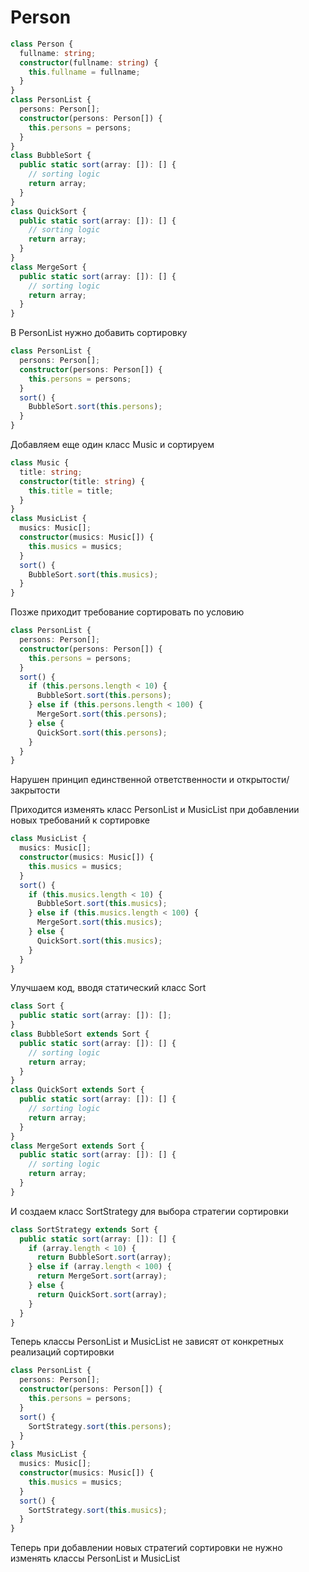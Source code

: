 # Person

```ts
class Person {
  fullname: string;
  constructor(fullname: string) {
    this.fullname = fullname;
  }
}
class PersonList {
  persons: Person[];
  constructor(persons: Person[]) {
    this.persons = persons;
  }
}
class BubbleSort {
  public static sort(array: []): [] {
    // sorting logic
    return array;
  }
}
class QuickSort {
  public static sort(array: []): [] {
    // sorting logic
    return array;
  }
}
class MergeSort {
  public static sort(array: []): [] {
    // sorting logic
    return array;
  }
}
```

В PersonList нужно добавить сортировку

```ts
class PersonList {
  persons: Person[];
  constructor(persons: Person[]) {
    this.persons = persons;
  }
  sort() {
    BubbleSort.sort(this.persons);
  }
}
```

Добавляем еще один класс Music и сортируем

```ts
class Music {
  title: string;
  constructor(title: string) {
    this.title = title;
  }
}
class MusicList {
  musics: Music[];
  constructor(musics: Music[]) {
    this.musics = musics;
  }
  sort() {
    BubbleSort.sort(this.musics);
  }
}
```

Позже приходит требование сортировать по условию

```ts
class PersonList {
  persons: Person[];
  constructor(persons: Person[]) {
    this.persons = persons;
  }
  sort() {
    if (this.persons.length < 10) {
      BubbleSort.sort(this.persons);
    } else if (this.persons.length < 100) {
      MergeSort.sort(this.persons);
    } else {
      QuickSort.sort(this.persons);
    }
  }
}
```

Нарушен принцип единственной ответственности и открытости/закрытости

Приходится изменять класс PersonList и MusicList при добавлении новых требований к сортировке

```ts
class MusicList {
  musics: Music[];
  constructor(musics: Music[]) {
    this.musics = musics;
  }
  sort() {
    if (this.musics.length < 10) {
      BubbleSort.sort(this.musics);
    } else if (this.musics.length < 100) {
      MergeSort.sort(this.musics);
    } else {
      QuickSort.sort(this.musics);
    }
  }
}
```

Улучшаем код, вводя статический класс Sort

```ts
class Sort {
  public static sort(array: []): [];
}
class BubbleSort extends Sort {
  public static sort(array: []): [] {
    // sorting logic
    return array;
  }
}
class QuickSort extends Sort {
  public static sort(array: []): [] {
    // sorting logic
    return array;
  }
}
class MergeSort extends Sort {
  public static sort(array: []): [] {
    // sorting logic
    return array;
  }
}
```

И создаем класс SortStrategy для выбора стратегии сортировки

```ts
class SortStrategy extends Sort {
  public static sort(array: []): [] {
    if (array.length < 10) {
      return BubbleSort.sort(array);
    } else if (array.length < 100) {
      return MergeSort.sort(array);
    } else {
      return QuickSort.sort(array);
    }
  }
}
```
Теперь классы PersonList и MusicList не зависят от конкретных реализаций сортировки

```ts
class PersonList {
  persons: Person[];
  constructor(persons: Person[]) {
    this.persons = persons;
  }
  sort() {
    SortStrategy.sort(this.persons);
  }
}
class MusicList {
  musics: Music[];
  constructor(musics: Music[]) {
    this.musics = musics;
  }
  sort() {
    SortStrategy.sort(this.musics);
  }
}
```

Теперь при добавлении новых стратегий сортировки не нужно изменять классы PersonList и MusicList
